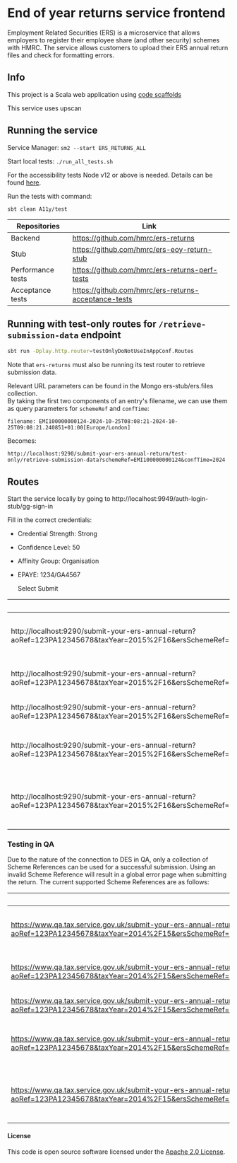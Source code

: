 
# End of year returns service frontend

Employment Related Securities (ERS) is a microservice that allows employers to register their employee share (and other security) schemes with HMRC. The service allows customers to upload their ERS annual return files and check for formatting errors.

## Info

This project is a Scala web application using [code scaffolds](https://github.com/hmrc/hmrc-frontend-scaffold.g8)

This service uses upscan

## Running the service

Service Manager: `sm2 --start ERS_RETURNS_ALL`

Start local tests: `./run_all_tests.sh`

For the accessibility tests Node v12 or above is needed. Details can be found [here](https://github.com/hmrc/sbt-accessibility-linter).

Run the tests with command:
```
sbt clean A11y/test
```

| Repositories      | Link                                                 |
|-------------------|------------------------------------------------------|
| Backend           | https://github.com/hmrc/ers-returns                  |
| Stub              | https://github.com/hmrc/ers-eoy-return-stub          |
| Performance tests | https://github.com/hmrc/ers-returns-perf-tests       |
| Acceptance tests  | https://github.com/hmrc/ers-returns-acceptance-tests |



## Running with test-only routes for `/retrieve-submission-data` endpoint

```bash
sbt run -Dplay.http.router=testOnlyDoNotUseInAppConf.Routes
```

Note that `ers-returns` must also be running its test router to retrieve submission data.

Relevant URL parameters can be found in the Mongo ers-stub/ers.files collection. </br>
By taking the first two components of an entry's filename, we can use them as query parameters for `schemeRef` and `confTime`:

`filename: EMI100000000124-2024-10-25T08:08:21-2024-10-25T09:08:21.240851+01:00[Europe/London]`

Becomes:

`http://localhost:9290/submit-your-ers-annual-return/test-only/retrieve-submission-data?schemeRef=EMI100000000124&confTime=2024`


## Routes

Start the service locally by going to http://localhost:9949/auth-login-stub/gg-sign-in

Fill in the correct credentials:
- Credential Strength: Strong
- Confidence Level: 50
- Affinity Group: Organisation
- EPAYE: 1234/GA4567
  
  Select Submit

| *Url*                                                                                                                                                                                           | *Description*                                              |
|-------------------------------------------------------------------------------------------------------------------------------------------------------------------------------------------------|------------------------------------------------------------|
| http://localhost:9290/submit-your-ers-annual-return?aoRef=123PA12345678&taxYear=2015%2F16&ersSchemeRef=XP1100000000350&schemeType=CSOP&schemeName=MyScheme&hmac=qlQmNGgreJRqJroWUUu0MxLq2oo%3D  | Submit your Company Share Option Plan annual return        |
| http://localhost:9290/submit-your-ers-annual-return?aoRef=123PA12345678&taxYear=2015%2F16&ersSchemeRef=XQ1100000000351&schemeType=SAYE&schemeName=MyScheme&hmac=qlQmNGgreJRqJroWUUu0MxLq2oo%3D  | Submit your Save As You Earn annual return                 |
| http://localhost:9290/submit-your-ers-annual-return?aoRef=123PA12345678&taxYear=2015%2F16&ersSchemeRef=XR1100000000352&schemeType=OTHER&schemeName=MyScheme&hmac=qlQmNGgreJRqJroWUUu0MxLq2oo%3D | Submit your Other annual return                            |
| http://localhost:9290/submit-your-ers-annual-return?aoRef=123PA12345678&taxYear=2015%2F16&ersSchemeRef=XS1100000000353&schemeType=SIP&schemeName=MyScheme&hmac=qlQmNGgreJRqJroWUUu0MxLq2oo%3D   | Submit your Share Incentive Plan annual return             |
| http://localhost:9290/submit-your-ers-annual-return?aoRef=123PA12345678&taxYear=2015%2F16&ersSchemeRef=XT1100000000354&schemeType=EMI&schemeName=MyScheme&hmac=qlQmNGgreJRqJroWUUu0MxLq2oo%3D   | Submit your Enterprise Management Incentives annual return |

### Testing in QA
Due to the nature of the connection to DES in QA, only a collection of Scheme References can be used for a successful submission. Using an invalid Scheme Reference will result in a global error page when submitting the return. The current supported Scheme References are as follows:

| *Url*                                                                                                                                                                                                       | *Description*                                              |
|-------------------------------------------------------------------------------------------------------------------------------------------------------------------------------------------------------------|------------------------------------------------------------|
| https://www.qa.tax.service.gov.uk/submit-your-ers-annual-return?aoRef=123PA12345678&taxYear=2014%2F15&ersSchemeRef=XP1100000000350&schemeType=CSOP&schemeName=MyScheme&hmac=qlQmNGgreJRqJroWUUu0MxLq2oo%3D  | Submit your Company Share Option Plan annual return        |
| https://www.qa.tax.service.gov.uk/submit-your-ers-annual-return?aoRef=123PA12345678&taxYear=2014%2F15&ersSchemeRef=XQ1100000000351&schemeType=SAYE&schemeName=MyScheme&hmac=qlQmNGgreJRqJroWUUu0MxLq2oo%3D  | Submit your Save As You Earn annual return                 |
| https://www.qa.tax.service.gov.uk/submit-your-ers-annual-return?aoRef=123PA12345678&taxYear=2014%2F15&ersSchemeRef=XR1100000000352&schemeType=OTHER&schemeName=MyScheme&hmac=qlQmNGgreJRqJroWUUu0MxLq2oo%3D | Submit your Other annual return                            |
| https://www.qa.tax.service.gov.uk/submit-your-ers-annual-return?aoRef=123PA12345678&taxYear=2014%2F15&ersSchemeRef=XS1100000000353&schemeType=SIP&schemeName=MyScheme&hmac=qlQmNGgreJRqJroWUUu0MxLq2oo%3D   | Submit your Share Incentive Plan annual return             |
| https://www.qa.tax.service.gov.uk/submit-your-ers-annual-return?aoRef=123PA12345678&taxYear=2014%2F15&ersSchemeRef=XT1100000000354&schemeType=EMI&schemeName=MyScheme&hmac=qlQmNGgreJRqJroWUUu0MxLq2oo%3D   | Submit your Enterprise Management Incentives annual return |


#### License

This code is open source software licensed under the [Apache 2.0 License]("http://www.apache.org/licenses/LICENSE-2.0.html").
